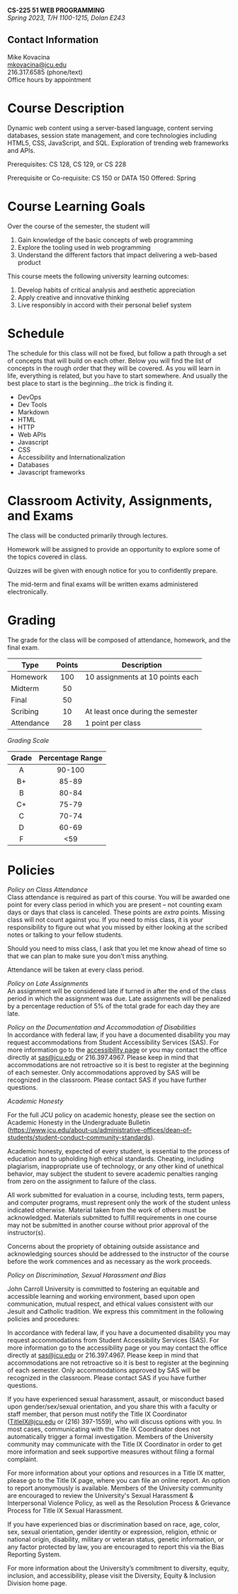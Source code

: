 **CS-225 51 WEB PROGRAMMING**  
*Spring 2023, T/H 1100-1215, Dolan E243*

## Contact Information
Mike Kovacina  
mkovacina@jcu.edu  
216.317.6585 (phone/text)  
Office hours by appointment 

# Course Description
Dynamic web content using a server-based language, content serving databases, session state management, and core technologies including HTML5, CSS, JavaScript, and SQL.  Exploration of trending web frameworks and APIs. 

Prerequisites: CS 128, CS 129, or CS 228 

Prerequisite or Co-requisite: CS 150 or DATA 150 Offered: Spring

# Course Learning Goals
Over the course of the semester, the student will 
1. Gain knowledge of the basic concepts of web programming
2. Explore the tooling used in web programming
3. Understand the different factors that impact delivering a web-based product 

This course meets the following university learning outcomes:
1. Develop habits of critical analysis and aesthetic appreciation
2. Apply creative and innovative thinking
3. Live responsibly in accord with their personal belief system

# Schedule

The schedule for this class will not be fixed, but follow a path through a set of concepts that will build on each other.  Below you will find the list of concepts in the rough order that they will be covered.  As you will learn in life, everything is related, but you have to start somewhere.  And usually the best place to start is the beginning...the trick is finding it.

- DevOps
- Dev Tools
- Markdown
- HTML
- HTTP
- Web APIs
- Javascript
- CSS
- Accessibility and Internationalization
- Databases
- Javascript frameworks

# Classroom Activity, Assignments, and Exams
The class will be conducted primarily through lectures.  

Homework will be assigned to provide an opportunity to explore some of the topics covered in class.

Quizzes will be given with enough notice for you to confidently prepare.

The mid-term and final exams will be written exams administered electronically.

# Grading

The grade for the class will be composed of attendance, homework, and the final exam.

|Type|Points|Description|
|----|:----:|-----------|
|Homework|100| 10 assignments at 10 points each |
|Midterm| 50|  |
|Final| 50| |
|Scribing| 10 | At least once during the semester
|Attendance| 28 | 1 point per class | 

*Grading Scale*

|Grade|Percentage Range|
|:---:|:--------------:|
|A|90-100|
|B+|85-89|
|B|80-84|
|C+|75-79|
|C|70-74|
|D|60-69|
|F|<59|

# Policies

*Policy on Class Attendance*  
Class attendance is required as part of this course. You will be awarded one point for every class period in which you are present – not counting exam days or days that class is canceled.  These points are *extra* points.  Missing class will not count against you.  If you need to miss class, it is your responsibility to figure out what you missed by either looking at the scribed notes or talking to your fellow students.  

Should you need to miss class, I ask that you let me know ahead of time so that we can plan to make sure you don't miss anything.

Attendance will be taken at every class period. 

*Policy on Late Assignments*  
An assignment will be considered late if turned in after the end of the class period in which the assignment was due. Late assignments will be penalized by a percentage reduction of 5% of the total grade for each day they are late. 

*Policy on the Documentation and Accommodation of Disabilities*  
In accordance with federal law, if you have a documented disability you may request accommodations from Student Accessibility Services (SAS). For more information go to the [accessibility page](https://jcu.edu/accessibility) or you may contact the office directly at sas@jcu.edu or 216.397.4967. Please keep in mind that accommodations are not retroactive so it is best to register at the beginning of each semester.  Only accommodations approved by SAS will be recognized in the classroom.  Please contact SAS if you have further questions.

*Academic Honesty*

For the full JCU policy on academic honesty, please see the section on Academic Honesty in the Undergraduate Bulletin (https://www.jcu.edu/about-us/administrative-offices/dean-of-students/student-conduct-community-standards).

Academic honesty, expected of every student, is essential to the process of education and to upholding high ethical standards. Cheating, including plagiarism, inappropriate use of technology, or any other kind of unethical behavior, may subject the student to severe academic penalties ranging from zero on the assignment to failure of the class. 

All work submitted for evaluation in a course, including tests, term papers, and computer programs, must represent only the work of the student unless indicated otherwise. Material taken from the work of others must be acknowledged. Materials submitted to fulfill requirements in one course may not be submitted in another course without prior approval of the instructor(s). 

Concerns about the propriety of obtaining outside assistance and acknowledging sources should be addressed to the instructor of the course before the work commences and as necessary as the work proceeds.

*Policy on Discrimination, Sexual Harassment and Bias*

John Carroll University is committed to fostering an equitable and accessible learning and working environment, based upon open communication, mutual respect, and ethical values consistent with our Jesuit and Catholic tradition. We express this commitment in the following policies and procedures:

In accordance with federal law, if you have a documented disability you may request accommodations from Student Accessibility Services (SAS). For more information go to the accessibility page or you may contact the office directly at sas@jcu.edu or 216.397.4967. Please keep in mind that accommodations are not retroactive so it is best to register at the beginning of each semester.  Only accommodations approved by SAS will be recognized in the classroom.  Please contact SAS if you have further questions.

If you have experienced sexual harassment, assault, or misconduct based upon gender/sex/sexual orientation, and you share this with a faculty or staff member, that person must notify the Title IX Coordinator (TitleIX@jcu.edu or (216) 397-1559), who will discuss options with you. In most cases, communicating with the Title IX Coordinator does not automatically trigger a formal investigation. Members of the University community may communicate with the Title IX Coordinator in order to get more information and seek supportive measures without filing a formal complaint. 

For more information about your options and resources in a Title IX matter, please go to the Title IX page, where you can file an online report. An option to report anonymously is available. Members of the University community are encouraged to review the University's Sexual Harassment & Interpersonal Violence Policy, as well as the Resolution Process & Grievance Process for Title IX Sexual Harassment.

If you have experienced bias or discrimination based on race, age, color, sex, sexual orientation, gender identity or expression, religion, ethnic or national origin, disability, military or veteran status, genetic information, or any factor protected by law, you are encouraged to report this via the Bias Reporting System. 

For more information about the University’s commitment to diversity, equity, inclusion, and accessibility, please visit the Diversity, Equity & Inclusion Division home page. 